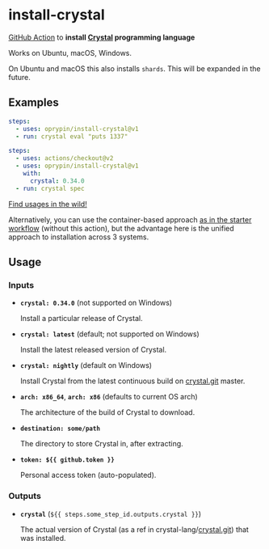install-crystal
===============

[GitHub Action][] to **install [Crystal][] programming language**

Works on Ubuntu, macOS, Windows.

On Ubuntu and macOS this also installs `shards`. This will be expanded in the future.

## Examples

```yaml
steps:
  - uses: oprypin/install-crystal@v1
  - run: crystal eval "puts 1337"
```

```yaml
steps:
  - uses: actions/checkout@v2
  - uses: oprypin/install-crystal@v1
    with:
      crystal: 0.34.0
  - run: crystal spec
```

[Find usages in the wild!](https://github.com/search?l=YAML&q=%22oprypin%2Finstall-crystal%22&type=Code)

Alternatively, you can use the container-based approach [as in the starter workflow][crystal-starter] (without this action), but the advantage here is the unified approach to installation across 3 systems.

## Usage

### Inputs

* **`crystal: 0.34.0`** (not supported on Windows)

  Install a particular release of Crystal.

* **`crystal: latest`** (default; not supported on Windows)

  Install the latest released version of Crystal.

* **`crystal: nightly`** (default on Windows)

  Install Crystal from the latest continuous build on [crystal.git][] master.

* **`arch: x86_64`**, **`arch: x86`** (defaults to current OS arch)

  The architecture of the build of Crystal to download.

* **`destination: some/path`**

  The directory to store Crystal in, after extracting.

* **`token: ${{ github.token }}`**

  Personal access token (auto-populated).

### Outputs

* **`crystal`** (`${{ steps.some_step_id.outputs.crystal }}`)

  The actual version of Crystal (as a ref in crystal-lang/[crystal.git][]) that was installed.


[github action]: https://github.com/features/actions
[crystal]: https://crystal-lang.org/
[crystal.git]: https://github.com/crystal-lang/crystal
[crystal-starter]: https://github.com/actions/starter-workflows/blob/master/ci/crystal.yml
